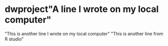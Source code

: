 # dwproject"A line I wrote on my local computer" 
"This is another line I wrote on my local computer" 
"This is another line from R studio"
